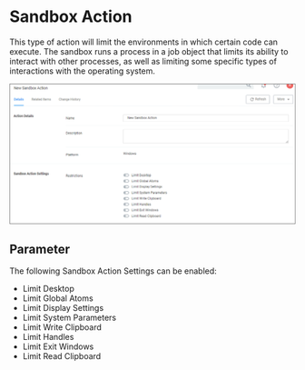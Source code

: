 [title]: # (Sandbox)
[tags]: # (action)
[priority]: # (3)
# Sandbox Action

This type of action will limit the environments in which certain code can execute. The sandbox runs a process in a job object that limits its ability to interact with other processes, as well as limiting some specific types of interactions with the operating system.

![Display Sandbox Settings](images/sandbox.png "Display Sandbox Settings")

## Parameter

The following Sandbox Action Settings can be enabled:

* Limit Desktop
* Limit Global Atoms
* Limit Display Settings
* Limit System Parameters
* Limit Write Clipboard
* Limit Handles
* Limit Exit Windows
* Limit Read Clipboard
